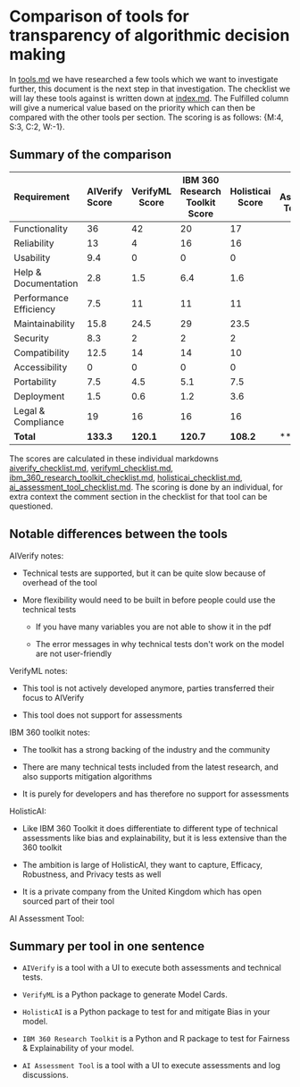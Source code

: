 # Comparison of tools for transparency of algorithmic decision making

In [tools.md](tools.md) we have researched a few tools which we want to
investigate further, this document is the next step in that investigation.
The checklist we will lay these tools against is written down at
[index.md](index.md). The Fulfilled column will give a numerical value based
on the priority which can then be compared with the other tools per section.
The scoring is as follows: {M:4, S:3, C:2, W:-1}.

## Summary of the comparison

| Requirement            | AIVerify Score | VerifyML Score | IBM 360 Research Toolkit Score | Holisticai Score | AI Assessment Tool Score |
|:-----------------------|:---------------|----------------|--------------------------------|------------------|--------------------------|
| Functionality          | 36             | 42             | 20                             | 17               |                          |
| Reliability            | 13             | 4              | 16                             | 16               |                          |
| Usability              | 9.4            | 0              | 0                              | 0                |                          |
| Help & Documentation   | 2.8            | 1.5            | 6.4                            | 1.6              |                          |
| Performance Efficiency | 7.5            | 11             | 11                             | 11               |                          |
| Maintainability        | 15.8           | 24.5           | 29                             | 23.5             |                          |
| Security               | 8.3            | 2              | 2                              | 2                |                          |
| Compatibility          | 12.5           | 14             | 14                             | 10               |                          |
| Accessibility          | 0              | 0              | 0                              | 0                |                          |
| Portability            | 7.5            | 4.5            | 5.1                            | 7.5              |                          |
| Deployment             | 1.5            | 0.6            | 1.2                            | 3.6              |                          |
| Legal & Compliance     | 19             | 16             | 16                             | 16               |                          |
| **Total**              | **133.3**      | **120.1**      | **120.7**                      | **108.2**        | ****                     |

The scores are calculated in these individual markdowns
[aiverify_checklist.md](aiverify_checklist.md),
[verifyml_checklist.md](verifyml_checklist.md),
[ibm_360_research_toolkit_checklist.md](ibm_360_research_toolkit_checklist.md),
[holisticai_checklist.md](holisticai_checklist.md),
[ai_assessment_tool_checklist.md](ai_assessment_tool_checklist.md).
The scoring is done by an individual, for extra context the
comment section in the checklist for that tool can be questioned.

## Notable differences between the tools

AIVerify notes:

- Technical tests are supported, but it can be quite slow because of overhead of the tool

- More flexibility would need to be built in before people could use the technical tests

    - If you have many variables you are not able to show it in the pdf

    - The error messages in why technical tests don't work on the model are not user-friendly

VerifyML notes:

- This tool is not actively developed anymore, parties transferred their focus to AIVerify

- This tool does not support for assessments

IBM 360 toolkit notes:

- The toolkit has a strong backing of the industry and the community

- There are many technical tests included from the latest research, and also supports mitigation algorithms

- It is purely for developers and has therefore no support for assessments

HolisticAI:

- Like IBM 360 Toolkit it does differentiate to different type of technical assessments like bias and explainability,
but it is less extensive than the 360 toolkit

- The ambition is large of HolisticAI, they want to capture, Efficacy, Robustness, and Privacy tests as well

- It is a private company from the United Kingdom which has open sourced part of their tool

AI Assessment Tool:

## Summary per tool in one sentence

- `AIVerify` is a tool with a UI to execute both assessments and technical tests.

- `VerifyML` is a Python package to generate Model Cards.

- `HolisticAI` is a Python package to test for and mitigate Bias in your model.

- `IBM 360 Research Toolkit` is a Python and R package to test for Fairness & Explainability of your model.

- `AI Assessment Tool` is a tool with a UI to execute assessments and log discussions.
